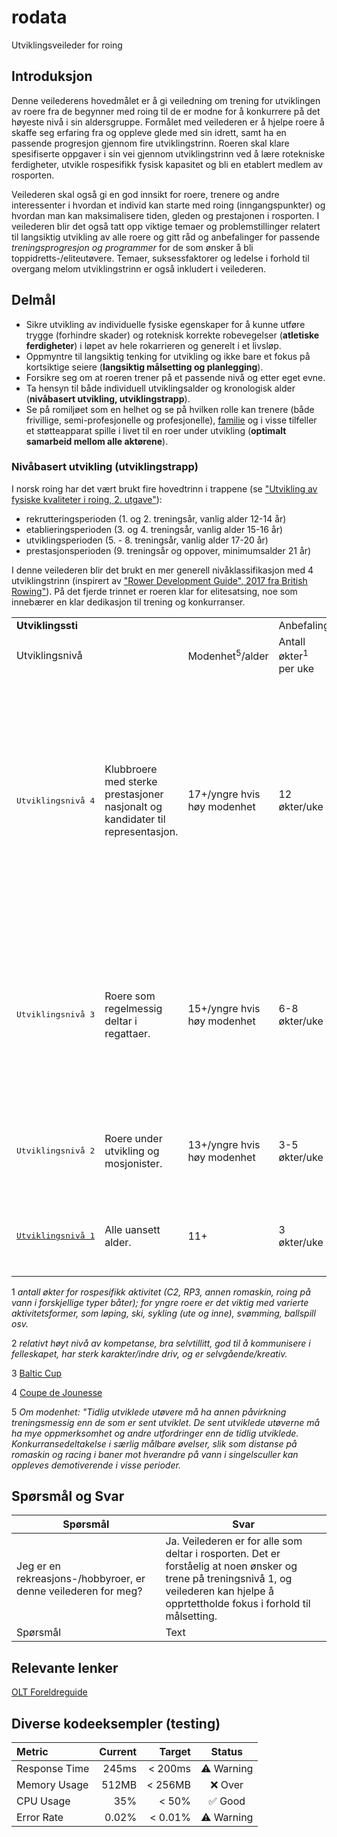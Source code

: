 # rodata
Utviklingsveileder for roing

## Introduksjon
Denne veilederens hovedmålet er å gi veiledning om trening for utviklingen av roere fra de begynner med roing til de er modne for å konkurrere på det høyeste nivå i sin aldersgruppe. Formålet med veilederen er å hjelpe roere å skaffe seg erfaring fra og oppleve glede med sin idrett, samt ha en passende progresjon gjennom fire utviklingstrinn. Roeren skal klare spesifiserte oppgaver i sin vei gjennom utviklingstrinn ved å lære rotekniske ferdigheter, utvikle rospesifikk fysisk kapasitet og bli en etablert medlem av rosporten. 

Veilederen skal også gi en god innsikt for roere, trenere og andre interessenter i hvordan et individ kan starte med roing (inngangspunkter) og hvordan man kan maksimalisere tiden, gleden og prestajonen i rosporten. I veilederen blir det også tatt opp viktige temaer og problemstillinger relatert til langsiktig utvikling av alle roere og gitt råd og anbefalinger for passende *treningsprogresjon og programmer* for de som ønsker å bli toppidretts-/eliteutøvere. Temaer, suksessfaktorer og ledelse i forhold til overgang melom utviklingstrinn er også inkludert i veilederen.

## Delmål
- Sikre utvikling av individuelle fysiske egenskaper for å kunne utføre trygge (forhindre skader) og roteknisk korrekte robevegelser (**atletiske ferdigheter**) i løpet av hele rokarrieren og generelt i et livsløp.
- Oppmyntre til langsiktig tenking for utvikling og ikke bare et fokus på kortsiktige seiere (**langsiktig målsetting og planlegging**).
- Forsikre seg om at roeren trener på et passende nivå og etter eget evne.
- Ta hensyn til både individuell utviklingsalder og kronologisk alder (**nivåbasert utvikling, utviklingstrapp**).
- Se på romiljøet som en helhet og se på hvilken rolle kan trenere (både frivillige, semi-profesjonelle og profesjonelle), [familie](https://idrettsforbundet.sharepoint.com/sites/NRdokumenter/Delte%20dokumenter/Forms/AllItems.aspx?id=%2Fsites%2FNRdokumenter%2FDelte%20dokumenter%2FNR%2EWeb%2FToppidrett%2FFaglitteratur%2FOLT%20Foreldreguide%2Epdf&parent=%2Fsites%2FNRdokumenter%2FDelte%20dokumenter%2FNR%2EWeb%2FToppidrett%2FFaglitteratur&p=true&ga=1) og i visse tilfeller et støtteapparat spille i livet til en roer under utvikling (**optimalt samarbeid mellom alle aktørene**).

### Nivåbasert utvikling (utviklingstrapp)
I norsk roing har det vært brukt fire hovedtrinn i trappene (se ["Utvikling av fysiske kvaliteter i roing, 2. utgave"](https://www.example.com](https://idrettsforbundet.sharepoint.com/:w:/s/NRdokumenter/EbsKMgEomLZNiM1BanyoVQwB-lhipFPBb6_j6u6cT6HDnQ?rtime=ZMD-EgQP3kg))):
- rekrutteringsperioden (1. og 2. treningsår, vanlig alder 12-14 år)
- etablieringsperioden (3. og 4. treningsår, vanlig alder 15-16 år)
- utviklingsperioden (5. - 8. treningsår, vanlig alder 17-20 år)
- prestasjonsperioden (9. treningsår og oppover, minimumsalder 21 år)

I denne veilederen blir det brukt en mer generell nivåklassifikasjon med 4 utviklingstrinn (inspirert av ["Rower Development Guide", 2017 fra British Rowing"](https://www.britishrowing.org/knowledge/rower-development/rower-development-guide/)). På det fjerde trinnet er roeren klar for elitesatsing, noe som innebærer en klar dedikasjon til trening og konkurranser.
<table>
  <tr>
    <td colspan="3" class="center"><b>Utviklingssti</b></td>
    <td colspan="5">Anbefaling for rospesifikk aktivitet</td>
  </tr>
  <tr>
    <td colspan="2">Utviklingsnivå</td>
    <td>Modenhet<sup>5</sup>/alder</td>
    <td>Antall økter<sup>1</sup> per uke</td>
    <td>Eksempel på økter (kan variere i perioder)</td>
    <td>Lengde av økter</td>
    <td>Treningstimer per uke</td>
    <td>Kommentar</td>
  </tr>
  <tr>
    <td><pre>Utviklingsnivå 4</pre></td>
    <td>Klubbroere med sterke prestasjoner nasjonalt og kandidater til representasjon.</td>
    <td>17+/yngre hvis høy modenhet</td>
    <td>12 økter/uke</td>
    <td>3-5 økter roing på vann eller roergo<br>2-3 styrkeøkter<br>2-4 sirkel eller annet</td>
    <td>På vann <90 min.<br> På land <120 min. (varighet avhenger av intensitet).</td>
    <td>10-15</td>
    <td>Sterkere fokus på struktur i hverdagen, selvstendighet, kosthold og adferd<sup>2</sup>. Ønskelig med ordninger med skole / studiested.<br> Regattaer: alle nasjonale regattaer, Nordisk, Baltic Cup<sup>3</sup>, Coupe de Jounesse<sup>4</sup><br> Aktiviter: treningssamlinger med klubb og/eller forbund.</td>
  </tr>
  <tr>
    <td><pre>Utviklingsnivå 3</pre></td>
    <td>Roere som regelmessig deltar i regattaer.</td>
    <td>15+/yngre hvis høy modenhet</td>
    <td>6-8 økter/uke</td>
    <td>4-5 økter roing på vann eller roergo<br>1-2 styrkeøkter<br>1-2 sirkel eller annet</td>
    <td>På vann <75 min.<br> På land <90 min. (avhengig av intensitetssone; samme som på utviklingsnivå 2).</td>
    <td>7-10 timer</td>
    <td>U16 og de som ikke har trent styrke systematisk før, bør fokusere på utholdende styrke eller styrke med egen kropsvekt. Introdusere fokus på selvstendighet, kosthold og adferd<sup>2</sup>.</td>
  </tr>
  <tr>
    <td><pre>Utviklingsnivå 2</pre></td>
    <td>Roere under utvikling og mosjonister.</td>
    <td>13+/yngre hvis høy modenhet</td>
    <td>3-5 økter/uke</td>
    <td>2-3 økter roing på vann eller roergo<br>1-2 på land (utholdenhetsaktivitet rundt en time, og samme som på utviklingsnivå 1).</td>
    <td>45-60 min,</td>
    <td>4-6 timer/uke</td>
    <td>U15 kun parårede båter.</td>
  </tr>
  <tr>
    <td><pre><a href="https://github.com/digitnow/rodata/blob/main/TRENINGSNIVA-1.md">Utviklingsnivå 1</a></pre></td>
    <td>Alle uansett alder.</td>
    <td>11+</td>
    <td>3 økter/uke</td>
    <td>2 økter roing på vann<br>1 økt på land (basisøvelser, grunnleggende friidrettsøvelser, ballspill).</td>
    <td>30-40 min.</td>
    <td>1-2 timer/uke</td>
    <td>Rospesifikk trening bør ha fokus på utvikling av rotekniske ferdigheter.</td>
  </tr>
</table>

1 *antall økter for rospesifikk aktivitet (C2, RP3, annen romaskin, roing på vann i forskjellige typer båter); for yngre roere er det viktig med varierte aktivitetsformer, som løping, ski, sykling (ute og inne), svømming, ballspill osv.*

2 *relativt høyt nivå av kompetanse, bra selvtillitt, god til å kommunisere i felleskapet, har sterk karakter/indre driv, og er selvgående/kreativ.*

3 [Baltic Cup](https://sarpsborg-roklubb.no/open-baltic-cup-regulations/)

4 [Coupe de Jounesse](https://www.couperowing.org/)

5 *Om modenhet: "Tidlig utviklede utøvere må ha annen påvirkning treningsmessig enn de som er sent utviklet. De sent utviklede utøverne må ha mye oppmerksomhet og andre utfordringer enn de tidlig utviklede. Konkurransedeltakelse i særlig målbare øvelser, slik som distanse på romaskin og racing i baner mot hverandre på vann i singelsculler kan oppleves demotiverende i visse perioder.*

## Spørsmål og Svar
| Spørsmål | Svar |
| ----------- | ----------- |
| Jeg er en rekreasjons-/hobbyroer, er denne veilederen for meg? | Ja. Veilederen er for alle som deltar i rosporten. Det er forståelig at noen ønsker og trene på treningsnivå 1, og veilederen kan hjelpe å opprtettholde fokus i forhold til målsetting. |
| Spørsmål | Text | 


## Relevante lenker
[OLT Foreldreguide](https://idrettsforbundet.sharepoint.com/sites/NRdokumenter/Delte%20dokumenter/Forms/AllItems.aspx?id=%2Fsites%2FNRdokumenter%2FDelte%20dokumenter%2FNR%2EWeb%2FToppidrett%2FFaglitteratur%2FOLT%20Foreldreguide%2Epdf&parent=%2Fsites%2FNRdokumenter%2FDelte%20dokumenter%2FNR%2EWeb%2FToppidrett%2FFaglitteratur&p=true&ga=1)


## Diverse kodeeksempler (testing)

| Metric        |   Current |   Target |   Status   |
|:--------------|----------:|---------:|:----------:|
| Response Time |     245ms |  < 200ms | ⚠️ Warning |
| Memory Usage  |     512MB |  < 256MB |   ❌ Over   |
| CPU Usage     |       35% |    < 50% |   ✅ Good   |
| Error Rate    |     0.02% |  < 0.01% | ⚠️ Warning |
